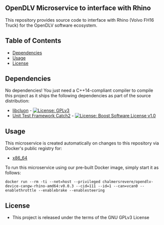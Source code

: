 ## OpenDLV Microservice to interface with Rhino

This repository provides source code to interface with Rhino (Volvo FH16 Truck)
for the OpenDLV software ecosystem.


## Table of Contents
* [Dependencies](#dependencies)
* [Usage](#usage)
* [License](#license)


## Dependencies
No dependencies! You just need a C++14-compliant compiler to compile this
project as it ships the following dependencies as part of the source distribution:

* [libcluon](https://github.com/chrberger/libcluon) - [![License: GPLv3](https://img.shields.io/badge/license-GPL--3-blue.svg
)](https://www.gnu.org/licenses/gpl-3.0.txt)
* [Unit Test Framework Catch2](https://github.com/catchorg/Catch2/releases/tag/v2.1.2) - [![License: Boost Software License v1.0](https://img.shields.io/badge/License-Boost%20v1-blue.svg)](http://www.boost.org/LICENSE_1_0.txt)


## Usage
This microservice is created automatically on changes to this repository via Docker's public registry for:
* [x86_64](https://hub.docker.com/r/chalmersrevere/opendlv-device-cangw-rhino-amd64/tags/)


To run this microservice using our pre-built Docker image, simply start it as follows:

```
docker run --rm -ti --net=host --privileged chalmersrevere/opendlv-device-cangw-rhino-amd64:v0.0.3 --cid=111 --id=1 --can=vcan0 --enablethrottle --enablebrake --enablesteering
```


## License

* This project is released under the terms of the GNU GPLv3 License


